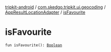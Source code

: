[tripkit-android](../../index.md) / [com.skedgo.tripkit.ui.geocoding](../index.md) / [AppResultLocationAdapter](index.md) / [isFavourite](./is-favourite.md)

# isFavourite

`fun isFavourite(): `[`Boolean`](https://kotlinlang.org/api/latest/jvm/stdlib/kotlin/-boolean/index.html)